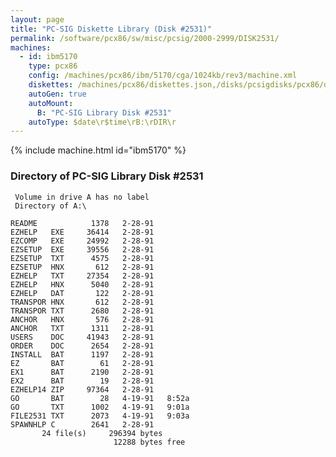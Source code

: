```yaml
---
layout: page
title: "PC-SIG Diskette Library (Disk #2531)"
permalink: /software/pcx86/sw/misc/pcsig/2000-2999/DISK2531/
machines:
  - id: ibm5170
    type: pcx86
    config: /machines/pcx86/ibm/5170/cga/1024kb/rev3/machine.xml
    diskettes: /machines/pcx86/diskettes.json,/disks/pcsigdisks/pcx86/diskettes.json
    autoGen: true
    autoMount:
      B: "PC-SIG Library Disk #2531"
    autoType: $date\r$time\rB:\rDIR\r
---
```


{% include machine.html id="ibm5170" %}

### Directory of PC-SIG Library Disk #2531

     Volume in drive A has no label
     Directory of A:\

    README            1378   2-28-91
    EZHELP   EXE     36414   2-28-91
    EZCOMP   EXE     24992   2-28-91
    EZSETUP  EXE     39556   2-28-91
    EZSETUP  TXT      4575   2-28-91
    EZSETUP  HNX       612   2-28-91
    EZHELP   TXT     27354   2-28-91
    EZHELP   HNX      5040   2-28-91
    EZHELP   DAT       122   2-28-91
    TRANSPOR HNX       612   2-28-91
    TRANSPOR TXT      2680   2-28-91
    ANCHOR   HNX       576   2-28-91
    ANCHOR   TXT      1311   2-28-91
    USERS    DOC     41943   2-28-91
    ORDER    DOC      2654   2-28-91
    INSTALL  BAT      1197   2-28-91
    EZ       BAT        61   2-28-91
    EX1      BAT      2190   2-28-91
    EX2      BAT        19   2-28-91
    EZHELP14 ZIP     97364   2-28-91
    GO       BAT        28   4-19-91   8:52a
    GO       TXT      1002   4-19-91   9:01a
    FILE2531 TXT      2073   4-19-91   9:03a
    SPAWNHLP C        2641   2-28-91
           24 file(s)     296394 bytes
                           12288 bytes free
